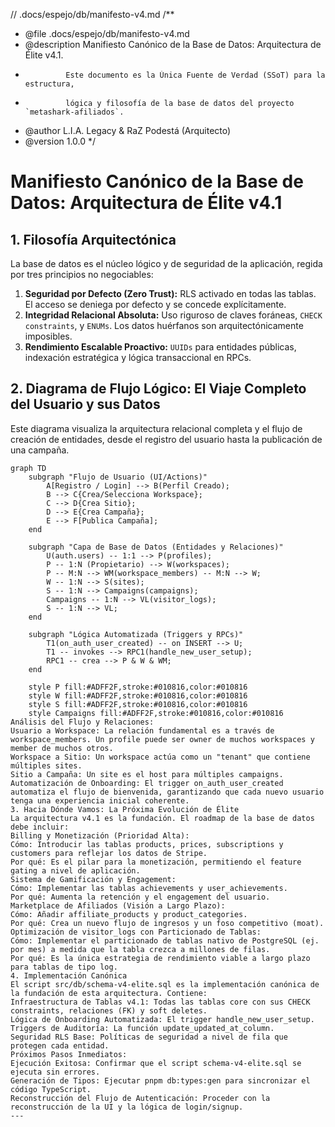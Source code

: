 // .docs/espejo/db/manifesto-v4.md
/**
 * @file .docs/espejo/db/manifesto-v4.md
 * @description Manifiesto Canónico de la Base de Datos: Arquitectura de Élite v4.1.
 *              Este documento es la Única Fuente de Verdad (SSoT) para la estructura,
 *              lógica y filosofía de la base de datos del proyecto `metashark-afiliados`.
 * @author L.I.A. Legacy & RaZ Podestá (Arquitecto)
 * @version 1.0.0
 */

# Manifiesto Canónico de la Base de Datos: Arquitectura de Élite v4.1

## 1. Filosofía Arquitectónica

La base de datos es el núcleo lógico y de seguridad de la aplicación, regida por tres principios no negociables:

1.  **Seguridad por Defecto (Zero Trust):** RLS activado en todas las tablas. El acceso se deniega por defecto y se concede explícitamente.
2.  **Integridad Relacional Absoluta:** Uso riguroso de claves foráneas, `CHECK constraints`, y `ENUMs`. Los datos huérfanos son arquitectónicamente imposibles.
3.  **Rendimiento Escalable Proactivo:** `UUIDs` para entidades públicas, indexación estratégica y lógica transaccional en RPCs.

## 2. Diagrama de Flujo Lógico: El Viaje Completo del Usuario y sus Datos

Este diagrama visualiza la arquitectura relacional completa y el flujo de creación de entidades, desde el registro del usuario hasta la publicación de una campaña.

```mermaid
graph TD
    subgraph "Flujo de Usuario (UI/Actions)"
        A[Registro / Login] --> B(Perfil Creado);
        B --> C{Crea/Selecciona Workspace};
        C --> D{Crea Sitio};
        D --> E{Crea Campaña};
        E --> F[Publica Campaña];
    end

    subgraph "Capa de Base de Datos (Entidades y Relaciones)"
        U(auth.users) -- 1:1 --> P(profiles);
        P -- 1:N (Propietario) --> W(workspaces);
        P -- M:N --> WM(workspace_members) -- M:N --> W;
        W -- 1:N --> S(sites);
        S -- 1:N --> Campaigns(campaigns);
        Campaigns -- 1:N --> VL(visitor_logs);
        S -- 1:N --> VL;
    end

    subgraph "Lógica Automatizada (Triggers y RPCs)"
        T1(on_auth_user_created) -- on INSERT --> U;
        T1 -- invokes --> RPC1(handle_new_user_setup);
        RPC1 -- crea --> P & W & WM;
    end

    style P fill:#ADFF2F,stroke:#010816,color:#010816
    style W fill:#ADFF2F,stroke:#010816,color:#010816
    style S fill:#ADFF2F,stroke:#010816,color:#010816
    style Campaigns fill:#ADFF2F,stroke:#010816,color:#010816
Análisis del Flujo y Relaciones:
Usuario a Workspace: La relación fundamental es a través de workspace_members. Un profile puede ser owner de muchos workspaces y member de muchos otros.
Workspace a Sitio: Un workspace actúa como un "tenant" que contiene múltiples sites.
Sitio a Campaña: Un site es el host para múltiples campaigns.
Automatización de Onboarding: El trigger on_auth_user_created automatiza el flujo de bienvenida, garantizando que cada nuevo usuario tenga una experiencia inicial coherente.
3. Hacia Dónde Vamos: La Próxima Evolución de Élite
La arquitectura v4.1 es la fundación. El roadmap de la base de datos debe incluir:
Billing y Monetización (Prioridad Alta):
Cómo: Introducir las tablas products, prices, subscriptions y customers para reflejar los datos de Stripe.
Por qué: Es el pilar para la monetización, permitiendo el feature gating a nivel de aplicación.
Sistema de Gamificación y Engagement:
Cómo: Implementar las tablas achievements y user_achievements.
Por qué: Aumenta la retención y el engagement del usuario.
Marketplace de Afiliados (Visión a Largo Plazo):
Cómo: Añadir affiliate_products y product_categories.
Por qué: Crea un nuevo flujo de ingresos y un foso competitivo (moat).
Optimización de visitor_logs con Particionado de Tablas:
Cómo: Implementar el particionado de tablas nativo de PostgreSQL (ej. por mes) a medida que la tabla crezca a millones de filas.
Por qué: Es la única estrategia de rendimiento viable a largo plazo para tablas de tipo log.
4. Implementación Canónica
El script src/db/schema-v4-elite.sql es la implementación canónica de la fundación de esta arquitectura. Contiene:
Infraestructura de Tablas v4.1: Todas las tablas core con sus CHECK constraints, relaciones (FK) y soft deletes.
Lógica de Onboarding Automatizada: El trigger handle_new_user_setup.
Triggers de Auditoría: La función update_updated_at_column.
Seguridad RLS Base: Políticas de seguridad a nivel de fila que protegen cada entidad.
Próximos Pasos Inmediatos:
Ejecución Exitosa: Confirmar que el script schema-v4-elite.sql se ejecuta sin errores.
Generación de Tipos: Ejecutar pnpm db:types:gen para sincronizar el código TypeScript.
Reconstrucción del Flujo de Autenticación: Proceder con la reconstrucción de la UI y la lógica de login/signup.
---
